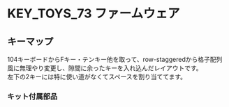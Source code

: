 # KEY_TOYS_73 ファームウェア

## キーマップ
104キーボードからFキー・テンキー他を取って、row-staggeredから格子配列風に無理やり変更し、隙間に余ったキーを入れ込んだレイアウトです。<br>
左下の2キーには特に使い道がなくてスペースを割り当ててます。


### キット付属部品
